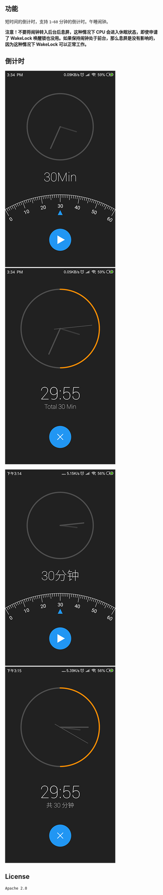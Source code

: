 ## 功能

短时间的倒计时，支持 `1~60` 分钟的倒计时。午睡闹钟。

**注意！不要将闹钟转入后台后息屏，这种情况下 CPU 会进入休眠状态，即使申请了 WakeLock 唤醒锁也没用。如果保持闹钟处于前台，那么息屏是没有影响的，因为这种情况下 WakeLock 可以正常工作。**

## 倒计时

![config](./screenshot/config.png) ![countdown](./screenshot/countdown.png)

![config](./screenshot/config_zh.png) ![countdown](./screenshot/countdown_zh.png)

## License

```
Apache 2.0
```